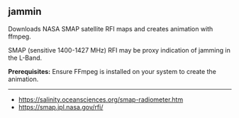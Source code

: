## jammin
Downloads NASA SMAP satellite RFI maps and creates animation with ffmpeg. 

SMAP (sensitive 1400-1427 MHz) RFI may be proxy indication of jamming in the L-Band. 

**Prerequisites:** Ensure FFmpeg is installed on your system to create the animation.

---

- https://salinity.oceansciences.org/smap-radiometer.htm
- https://smap.jpl.nasa.gov/rfi/